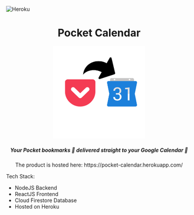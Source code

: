 ![Heroku](http://heroku-badge.herokuapp.com/?app=pocket-calendar&style=flat)

<div align="center">
  <h1>Pocket Calendar</h1>
  
  <img width="250" height="250" src="https://github.com/Antimatter98/pocket-calendar/blob/master/client/save-icon.png?raw=true" alt="pocket-calendar-logo">

  <h5>
    Your Pocket bookmarks 🔖 delivered straight to your Google Calendar 🚀
  </h5>
  
  <p>The product is hosted here: https://pocket-calendar.herokuapp.com/</p>
</div>

Tech Stack:
- NodeJS Backend
- ReactJS Frontend
- Cloud Firestore Database
- Hosted on Heroku
